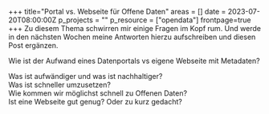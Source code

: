 +++
title="Portal vs. Webseite für Offene Daten"
areas = []
date = 2023-07-20T08:00:00Z
p_projects = ""
p_resource = ["opendata"]
frontpage=true
+++
Zu diesem Thema schwirren mir einige Fragen im Kopf rum. Und werde in den nächsten Wochen meine Antworten hierzu aufschreiben und diesen Post ergänzen.

Wie ist der Aufwand eines Datenportals vs eigene Webseite mit Metadaten?

Was ist aufwändiger und was ist nachhaltiger?  
Was ist schneller umzusetzen?  
Wie kommen wir möglichst schnell zu Offenen Daten?  
Ist eine Webseite gut genug? Oder zu kurz gedacht?  

